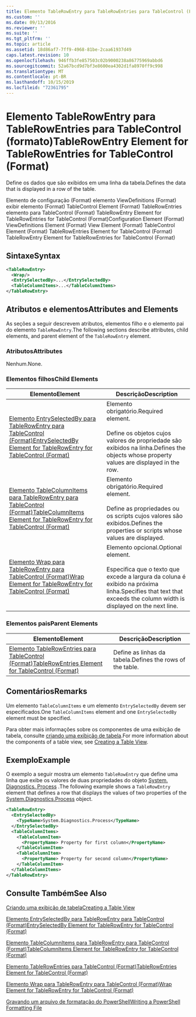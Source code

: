 ```yaml
---
title: Elemento TableRowEntry para TableRowEntries para TableControl (Format) | Microsoft Docs
ms.custom: ''
ms.date: 09/13/2016
ms.reviewer: ''
ms.suite: ''
ms.tgt_pltfrm: ''
ms.topic: article
ms.assetid: 18d86af7-7ff9-4968-81be-2caa61937d49
caps.latest.revision: 10
ms.openlocfilehash: 946ffb3fe857503c02b9000238a86775969abbd6
ms.sourcegitcommit: 52a67bcd9d7bf3e8600ea4302d1fa8970ff9c998
ms.translationtype: MT
ms.contentlocale: pt-BR
ms.lasthandoff: 10/15/2019
ms.locfileid: "72361795"
---
```

# <a name="tablerowentry-element-for-tablerowentries-for-tablecontrol-format"></a><span data-ttu-id="fffd3-102">Elemento TableRowEntry para TableRowEntries para TableControl (formato)</span><span class="sxs-lookup"><span data-stu-id="fffd3-102">TableRowEntry Element for TableRowEntries for TableControl (Format)</span></span>

<span data-ttu-id="fffd3-103">Define os dados que são exibidos em uma linha da tabela.</span><span class="sxs-lookup"><span data-stu-id="fffd3-103">Defines the data that is displayed in a row of the table.</span></span>

<span data-ttu-id="fffd3-104">Elemento de configuração (Format) elemento ViewDefinitions (Format) exibir elemento (Format) TableControl Element (Format) TableRowEntries elemento para TableControl (Format) TableRowEntry Element for TableRowEntries for TableControl (Format)</span><span class="sxs-lookup"><span data-stu-id="fffd3-104">Configuration Element (Format) ViewDefinitions Element (Format) View Element (Format) TableControl Element (Format) TableRowEntries Element for TableControl (Format) TableRowEntry Element for TableRowEntries for TableControl (Format)</span></span>

## <a name="syntax"></a><span data-ttu-id="fffd3-105">Sintaxe</span><span class="sxs-lookup"><span data-stu-id="fffd3-105">Syntax</span></span>

```xml
<TableRowEntry>
  <Wrap/>
  <EntrySelectedBy>...</EntrySelectedBy>
  <TableColumnItems>...</TableColumnItems>
</TableRowEntry>
```

## <a name="attributes-and-elements"></a><span data-ttu-id="fffd3-106">Atributos e elementos</span><span class="sxs-lookup"><span data-stu-id="fffd3-106">Attributes and Elements</span></span>

<span data-ttu-id="fffd3-107">As seções a seguir descrevem atributos, elementos filho e o elemento pai do elemento `TableRowEntry`.</span><span class="sxs-lookup"><span data-stu-id="fffd3-107">The following sections describe attributes, child elements, and parent element of the `TableRowEntry` element.</span></span>

### <a name="attributes"></a><span data-ttu-id="fffd3-108">Atributos</span><span class="sxs-lookup"><span data-stu-id="fffd3-108">Attributes</span></span>

<span data-ttu-id="fffd3-109">Nenhum.</span><span class="sxs-lookup"><span data-stu-id="fffd3-109">None.</span></span>

### <a name="child-elements"></a><span data-ttu-id="fffd3-110">Elementos filhos</span><span class="sxs-lookup"><span data-stu-id="fffd3-110">Child Elements</span></span>

|<span data-ttu-id="fffd3-111">Elemento</span><span class="sxs-lookup"><span data-stu-id="fffd3-111">Element</span></span>|<span data-ttu-id="fffd3-112">Descrição</span><span class="sxs-lookup"><span data-stu-id="fffd3-112">Description</span></span>|
|-------------|-----------------|
|[<span data-ttu-id="fffd3-113">Elemento EntrySelectedBy para TableRowEntry para TableControl (Format)</span><span class="sxs-lookup"><span data-stu-id="fffd3-113">EntrySelectedBy Element for TableRowEntry for TableControl (Format)</span></span>](./entryselectedby-element-for-tablerowentry-for-tablecontrol-format.md)|<span data-ttu-id="fffd3-114">Elemento obrigatório.</span><span class="sxs-lookup"><span data-stu-id="fffd3-114">Required element.</span></span><br /><br /> <span data-ttu-id="fffd3-115">Define os objetos cujos valores de propriedade são exibidos na linha.</span><span class="sxs-lookup"><span data-stu-id="fffd3-115">Defines the objects whose property values are displayed in the row.</span></span>|
|[<span data-ttu-id="fffd3-116">Elemento TableColumnItems para TableRowEntry para TableControl (Format)</span><span class="sxs-lookup"><span data-stu-id="fffd3-116">TableColumnItems Element for TableRowEntry for TableControl (Format)</span></span>](./tablecolumnitems-element-for-tablerowentry-for-tablecontrol-format.md)|<span data-ttu-id="fffd3-117">Elemento obrigatório.</span><span class="sxs-lookup"><span data-stu-id="fffd3-117">Required element.</span></span><br /><br /> <span data-ttu-id="fffd3-118">Define as propriedades ou os scripts cujos valores são exibidos.</span><span class="sxs-lookup"><span data-stu-id="fffd3-118">Defines the properties or scripts whose values are displayed.</span></span>|
|[<span data-ttu-id="fffd3-119">Elemento Wrap para TableRowEntry para TableControl (Format)</span><span class="sxs-lookup"><span data-stu-id="fffd3-119">Wrap Element for TableRowEntry for TableControl (Format)</span></span>](./wrap-element-for-tablerowentry-for-tablecontrol-format.md)|<span data-ttu-id="fffd3-120">Elemento opcional.</span><span class="sxs-lookup"><span data-stu-id="fffd3-120">Optional element.</span></span><br /><br /> <span data-ttu-id="fffd3-121">Especifica que o texto que excede a largura da coluna é exibido na próxima linha.</span><span class="sxs-lookup"><span data-stu-id="fffd3-121">Specifies that text that exceeds the column width is displayed on the next line.</span></span>|

### <a name="parent-elements"></a><span data-ttu-id="fffd3-122">Elementos pais</span><span class="sxs-lookup"><span data-stu-id="fffd3-122">Parent Elements</span></span>

|<span data-ttu-id="fffd3-123">Elemento</span><span class="sxs-lookup"><span data-stu-id="fffd3-123">Element</span></span>|<span data-ttu-id="fffd3-124">Descrição</span><span class="sxs-lookup"><span data-stu-id="fffd3-124">Description</span></span>|
|-------------|-----------------|
|[<span data-ttu-id="fffd3-125">Elemento TableRowEntries para TableControl (Format)</span><span class="sxs-lookup"><span data-stu-id="fffd3-125">TableRowEntries Element for TableControl (Format)</span></span>](./tablerowentries-element-for-tablecontrol-format.md)|<span data-ttu-id="fffd3-126">Define as linhas da tabela.</span><span class="sxs-lookup"><span data-stu-id="fffd3-126">Defines the rows of the table.</span></span>|

## <a name="remarks"></a><span data-ttu-id="fffd3-127">Comentários</span><span class="sxs-lookup"><span data-stu-id="fffd3-127">Remarks</span></span>

<span data-ttu-id="fffd3-128">Um elemento `TableColumnItems` e um elemento `EntrySelectedBy` devem ser especificados.</span><span class="sxs-lookup"><span data-stu-id="fffd3-128">One `TableColumnItems` element and one `EntrySelectedBy` element must be specified.</span></span>

<span data-ttu-id="fffd3-129">Para obter mais informações sobre os componentes de uma exibição de tabela, consulte [criando uma exibição de tabela](./creating-a-table-view.md).</span><span class="sxs-lookup"><span data-stu-id="fffd3-129">For more information about the components of a table view, see [Creating a Table View](./creating-a-table-view.md).</span></span>

## <a name="example"></a><span data-ttu-id="fffd3-130">Exemplo</span><span class="sxs-lookup"><span data-stu-id="fffd3-130">Example</span></span>

<span data-ttu-id="fffd3-131">O exemplo a seguir mostra um elemento `TableRowEntry` que define uma linha que exibe os valores de duas propriedades do objeto [System. Diagnostics. Process](/dotnet/api/System.Diagnostics.Process) .</span><span class="sxs-lookup"><span data-stu-id="fffd3-131">The following example shows a `TableRowEntry` element that defines a row that displays the values of two properties of the [System.Diagnostics.Process](/dotnet/api/System.Diagnostics.Process) object.</span></span>

```xml
<TableRowEntry>
  <EntrySelectedBy>
    <TypeName>System.Diagnostics.Process</TypeName>
  </EntrySelectedBy>
  <TableColumnItems>
    <TableColumnItem>
      <PropertyName> Property for first column</PropertyName>
    </TableColumnItem>
    <TableColumnItem>
      <PropertyName> Property for second column</PropertyName>
    </TableColumnItem>
  </TableColumnItems>
</TableRowEntry>
```

## <a name="see-also"></a><span data-ttu-id="fffd3-132">Consulte Também</span><span class="sxs-lookup"><span data-stu-id="fffd3-132">See Also</span></span>

[<span data-ttu-id="fffd3-133">Criando uma exibição de tabela</span><span class="sxs-lookup"><span data-stu-id="fffd3-133">Creating a Table View</span></span>](./creating-a-table-view.md)

[<span data-ttu-id="fffd3-134">Elemento EntrySelectedBy para TableRowEntry para TableControl (Format)</span><span class="sxs-lookup"><span data-stu-id="fffd3-134">EntrySelectedBy Element for TableRowEntry for TableControl (Format)</span></span>](./entryselectedby-element-for-tablerowentry-for-tablecontrol-format.md)

[<span data-ttu-id="fffd3-135">Elemento TableColumnItems para TableRowEntry para TableControl (Format)</span><span class="sxs-lookup"><span data-stu-id="fffd3-135">TableColumnItems Element for TableRowEntry for TableControl (Format)</span></span>](./tablecolumnitems-element-for-tablerowentry-for-tablecontrol-format.md)

[<span data-ttu-id="fffd3-136">Elemento TableRowEntries para TableControl (Format)</span><span class="sxs-lookup"><span data-stu-id="fffd3-136">TableRowEntries Element for TableControl (Format)</span></span>](./tablerowentries-element-for-tablecontrol-format.md)

[<span data-ttu-id="fffd3-137">Elemento Wrap para TableRowEntry para TableControl (Format)</span><span class="sxs-lookup"><span data-stu-id="fffd3-137">Wrap Element for TableRowEntry for TableControl (Format)</span></span>](./wrap-element-for-tablerowentry-for-tablecontrol-format.md)

[<span data-ttu-id="fffd3-138">Gravando um arquivo de formatação do PowerShell</span><span class="sxs-lookup"><span data-stu-id="fffd3-138">Writing a PowerShell Formatting File</span></span>](./writing-a-powershell-formatting-file.md)
